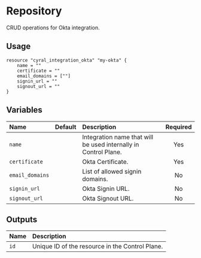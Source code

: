 # Repository

CRUD operations for Okta integration.

## Usage

```hcl
resource "cyral_integration_okta" "my-okta" {
    name = ""
    certificate = ""
    email_domains = [""]
    signin_url = ""
    signout_url = ""
}
```

## Variables

|  Name         |  Default  |  Description                                                          | Required |
|:--------------|:---------:|:----------------------------------------------------------------------|:--------:|
| `name`        |           | Integration name that will be used internally in Control Plane.       | Yes      |
| `certificate`        |           | Okta Certificate.       | Yes      |
| `email_domains`        |           | List of allowed signin domains.       | No      |
| `signin_url`        |           | Okta Signin URL.       | No      |
| `signout_url`        |           | Okta Signout URL.       | No      |

## Outputs

|  Name        |  Description                                                        |
|:-------------|:--------------------------------------------------------------------|
| `id`         | Unique ID of the resource in the Control Plane.                     |
